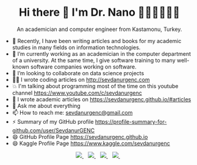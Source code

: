 

<h1 align='center'>
  Hi there 👋 I'm Dr. Nano 👩🏻‍💻👩🏻‍🏫
</h1>

<p align='center'>
  An academician and computer engineer from Kastamonu, Turkey.
 
- 🔭 Recently, I have been writing articles and books for my academic studies in many fields on information technologies. 
- 🌱 I’m currently working as an academician in the computer department of a university. At the same time, I give software training to many well-known software companies working on software.
- 👯 I’m looking to collaborate on data science projects
- ✍🏻 I wrote coding articles on <a href="http://sevdanurgenc.com" target="_blank">http://sevdanurgenc.com</a>
- 💥 I'm talking about programming most of the time on this youtube channel <a href="https://www.youtube.com/c/sevdanurgenc" target="_blank">https://www.youtube.com/c/sevdanurgenc</a>
- 🤔 I wrote academic articles on <a href="https://sevdanurgenc.github.io/#articles" target="_blank">https://sevdanurgenc.github.io/#articles</a> 
- 💬 Ask me about everything
- 📫 How to reach me: <a href="mailto:sevdanurgenc@gmail.com">sevdanurgenc@gmail.com</a>  
- ⚡ Summary of my GitHub profile <a href="https://profile-summary-for-github.com/user/SevdanurGENC" target="_blank">https://profile-summary-for-github.com/user/SevdanurGENC</a> 
- 😄 GitHub Profile Page <a href="https://sevdanurgenc.github.io" target="_blank">https://sevdanurgenc.github.io</a> 
- 😄 Kaggle Profile Page <a href="https://www.kaggle.com/sevdanurgenc" target="_blank">https://www.kaggle.com/sevdanurgenc</a>
  </p>








<p align='center'>
 
 <a href="https://www.youtube.com/channel/UCOsXmclbEKgC8tMqcL_SMvQ">
    <img src="https://img.shields.io/badge/youtube-%230077B5.svg?&style=for-the-badge&logo=youtube&logoColor=white" />
  </a>&nbsp;&nbsp;
  <a href="https://www.linkedin.com/in/sevdanurgenc/">
    <img src="https://img.shields.io/badge/linkedin-%230077B5.svg?&style=for-the-badge&logo=linkedin&logoColor=white" />
  </a>&nbsp;&nbsp;
  <a href="https://instagram.com/sevdanurgenc">
    <img src="https://img.shields.io/badge/instagram-%23E4405F.svg?&style=for-the-badge&logo=instagram&logoColor=white" />        
  </a>&nbsp;&nbsp;
   <a href="https://twitter.com/sevdanurgenc">
    <img src="https://img.shields.io/badge/twitter-%23E4405F.svg?&style=for-the-badge&logo=twitter&logoColor=white" />        
  </a>&nbsp;&nbsp;
  
</p>

<!--
### Hi there 👋


<p><img align="left" src="https://github-readme-stats.vercel.app/api/top-langs/?username=sevdanurgenc&layout=compact&hide=html" alt="sevdanurgenc" /></p>
<p>&nbsp;<img align="center" src="https://github-readme-stats.vercel.app/api?username=sevdanurgenc&show_icons=true" alt="sevdanurgenc" /></p>
 
<!--[![Repositories](https://sevdanurgenc-github-readme-stats.vercel.app/api/repos/?username=sevdanurgenc&top=7)](https://github.com/sevdanurgenc?tab=repositories)-->

<!--[![ReadMe Card](https://github-readme-stats.vercel.app/api/pin/?username=SevdanurGENC&repo=PyQt5-SQLite-CRUD-Project)](https://github.com/sevdanurgenc/PyQt5-SQLite-CRUD-Project)
[![ReadMe Card](https://github-readme-stats.vercel.app/api/pin/?username=SevdanurGENC&repo=Flutter-Mini-Project)](https://github.com/sevdanurgenc/Flutter-Mini-Project)
[![ReadMe Card](https://github-readme-stats.vercel.app/api/pin/?username=SevdanurGENC&repo=E-Commerce-Flutter-App)](https://github.com/sevdanurgenc/E-Commerce-Flutter-App)
[![ReadMe Card](https://github-readme-stats.vercel.app/api/pin/?username=SevdanurGENC&repo=TensorFlowTutorialBeginner)](https://github.com/sevdanurgenc/TensorFlowTutorialBeginner)


**SevdanurGENC/SevdanurGENC** is a ✨ _special_ ✨ repository because its `README.md` (this file) appears on your GitHub profile.

Here are some ideas to get you started:

- 🔭 I’m currently working on ...
- 🌱 I’m currently learning ...
- 👯 I’m looking to collaborate on ...
- 🤔 I’m looking for help with ...
- 💬 Ask me about ...
- 📫 How to reach me: ...
- 😄 Pronouns: ...
- ⚡ Fun fact: ...
- https://github.githubassets.com/images/mona-whisper.gif
-->

